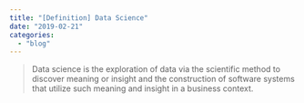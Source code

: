 ```yaml
---
title: "[Definition] Data Science"
date: "2019-02-21"
categories: 
  - "blog"
---
```


> Data science is the exploration of data via the scientific method to discover meaning or insight and the construction of software systems that utilize such meaning and insight in a business context.
